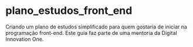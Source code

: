 # plano_estudos_front_end
Criando um plano de estudos simplificado para quem gostaria de iniciar na programação front-end. Este guia faz parte de uma mentoria da Digital Innovation One.
